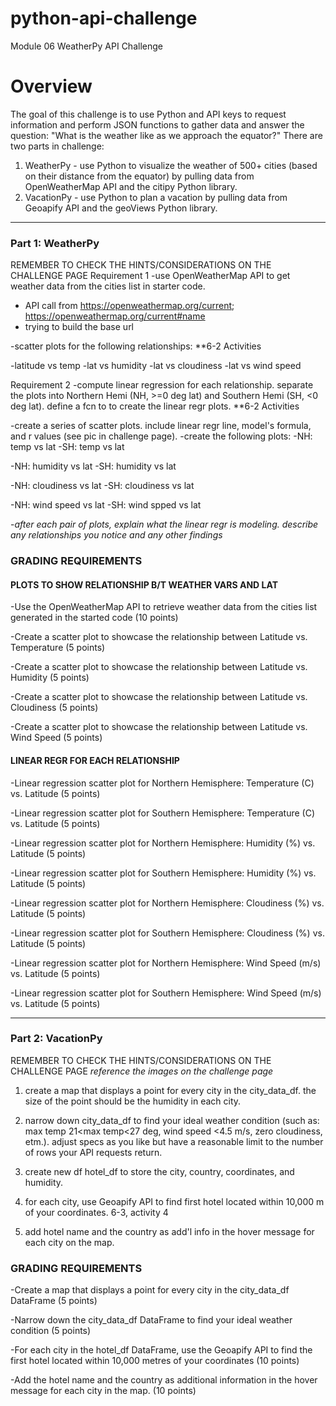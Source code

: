 # python-api-challenge
Module 06 WeatherPy API Challenge

Overview
===

The goal of this challenge is to use Python and API keys to request information and perform JSON functions to gather data and answer the question: "What is the weather like as we approach the equator?" There are two parts in challenge:
1. WeatherPy - use Python to visualize the weather of 500+ cities (based on their distance from the equator) by pulling data from OpenWeatherMap API and the citipy Python library.
2. VacationPy - use Python to plan a vacation by pulling data from Geoapify API and the geoViews Python library.

***********
### Part  1: WeatherPy
REMEMBER TO CHECK THE HINTS/CONSIDERATIONS ON THE CHALLENGE PAGE
Requirement 1
-use OpenWeatherMap API to get weather data from the cities list in starter code.

* API call from https://openweathermap.org/current; https://openweathermap.org/current#name
* trying to build the base url

-scatter plots for the following relationships:
**6-2 Activities

   -latitude vs temp
   -lat vs humidity
   -lat vs cloudiness
   -lat vs wind speed
   
Requirement 2
-compute linear regression for each relationship. separate the plots into Northern Hemi (NH, >=0 deg lat) and Southern Hemi (SH, <0 deg lat). define a fcn to to create the linear regr plots.
**6-2 Activities

-create a series of scatter plots. include linear regr line, model's formula, and r values (see pic in challenge page).
-create the following plots:
   -NH: temp vs lat
   -SH: temp vs lat
   
   -NH: humidity vs lat
   -SH: humidity vs lat
   
   -NH: cloudiness vs lat
   -SH: cloudiness vs lat
   
   -NH: wind speed vs lat
   -SH: wind spped vs lat
   
   -*after each pair of plots, explain what the linear regr is modeling. describe any relationships you notice and any other findings*
   
### GRADING REQUIREMENTS
#### PLOTS TO SHOW RELATIONSHIP B/T WEATHER VARS AND LAT
-Use the OpenWeatherMap API to retrieve weather data from the cities list generated in the started code (10 points)

-Create a scatter plot to showcase the relationship between Latitude vs. Temperature (5 points)

-Create a scatter plot to showcase the relationship between Latitude vs. Humidity (5 points)

-Create a scatter plot to showcase the relationship between Latitude vs. Cloudiness (5 points)

-Create a scatter plot to showcase the relationship between Latitude vs. Wind Speed (5 points)

#### LINEAR REGR FOR EACH RELATIONSHIP
-Linear regression scatter plot for Northern Hemisphere: Temperature (C) vs. Latitude (5 points)

-Linear regression scatter plot for Southern Hemisphere: Temperature (C) vs. Latitude (5 points)

-Linear regression scatter plot for Northern Hemisphere: Humidity (%) vs. Latitude (5 points)

-Linear regression scatter plot for Southern Hemisphere: Humidity (%) vs. Latitude (5 points)

-Linear regression scatter plot for Northern Hemisphere: Cloudiness (%) vs. Latitude (5 points)

-Linear regression scatter plot for Southern Hemisphere: Cloudiness (%) vs. Latitude (5 points)

-Linear regression scatter plot for Northern Hemisphere: Wind Speed (m/s) vs. Latitude (5 points)

-Linear regression scatter plot for Southern Hemisphere: Wind Speed (m/s) vs. Latitude (5 points)
   
*************
### Part 2: VacationPy
REMEMBER TO CHECK THE HINTS/CONSIDERATIONS ON THE CHALLENGE PAGE
*reference the images on the challenge page*

1. create a map that displays a point for every city in the city_data_df. the size of the point should be the humidity in each city.

2. narrow down city_data_df to find your ideal weather condition (such as: max temp 21<max temp<27 deg, wind speed <4.5 m/s, zero cloudiness, etm.). adjust specs as you like but have a reasonable limit to the number of rows your API requests return.

3. create new df hotel_df to store the city, country, coordinates, and humidity.

4. for each city, use Geoapify API to find first hotel located within 10,000 m of your coordinates.
    6-3, activity 4

5. add hotel name and the country as add'l info in the hover message for each city on the map.
   
### GRADING REQUIREMENTS
-Create a map that displays a point for every city in the city_data_df DataFrame (5 points)

-Narrow down the city_data_df DataFrame to find your ideal weather condition (5 points)

-For each city in the hotel_df DataFrame, use the Geoapify API to find the first hotel located within 10,000 metres of your coordinates (10 points)

-Add the hotel name and the country as additional information in the hover message for each city in the map. (10 points)

